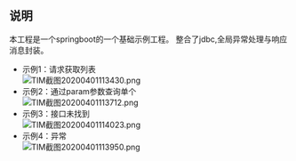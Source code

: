 ## 说明
本工程是一个springboot的一个基础示例工程。 整合了jdbc,全局异常处理与响应消息封装。 
- 示例1：请求获取列表  
![TIM截图20200401113430.png](https://i.loli.net/2020/04/01/qBjLtGZXPgrs3h1.png)
- 示例2：通过param参数查询单个  
![TIM截图20200401113712.png](https://i.loli.net/2020/04/01/ojyULxwp2vK8kVI.png)
- 示例3：接口未找到  
![TIM截图20200401114023.png](https://i.loli.net/2020/04/01/CjM3PSzJ6mlvxVZ.png)
- 示例4：异常  
![TIM截图20200401113950.png](https://i.loli.net/2020/04/01/ILey1PMBQg82Zuk.png)
